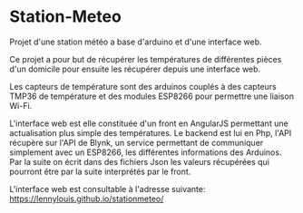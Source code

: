 # Station-Meteo
Projet d'une station météo a base d'arduino et d'une interface web.

Ce projet a pour but de récupérer les températures de différentes pièces d'un domicile pour ensuite les récupérer depuis une interface web.

Les capteurs de température sont des arduinos couplés à des capteurs TMP36 de température et des modules ESP8266 pour permettre une liaison Wi-Fi.

L'interface web est elle constituée d'un front en AngularJS permettant une actualisation plus simple des températures. Le backend est lui en Php, l'API récupère sur l'API de Blynk, un service permettant de communiquer simplement avec un ESP8266, les différentes informations des Arduinos. Par la suite on écrit dans des fichiers Json les valeurs récupérées qui pourront être par la suite interprétés par le front.

L'interface web est consultable à l'adresse suivante: https://lennylouis.github.io/stationmeteo/
